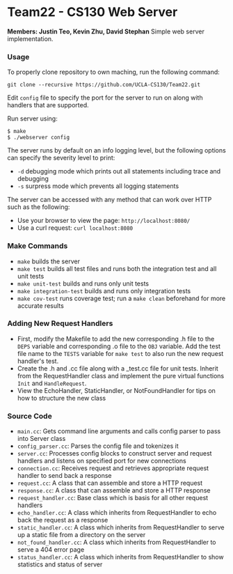 # Team22 - CS130 Web Server
**Members: Justin Teo, Kevin Zhu, David Stephan**
Simple web server implementation.

### Usage
To properly clone repository to own maching, run the following command:
```
git clone --recursive https://github.com/UCLA-CS130/Team22.git
```
Edit `config` file to specify the port for the server to run on along with handlers that are supported.

Run server using:
```
$ make
$ ./webserver config
```
The server runs by default on an info logging level, but the following options can specify the severity level to print:
* `-d` debugging mode which prints out all statements including trace and debugging
* `-s` surpress mode which prevents all logging statements

The server can be accessed with any method that can work over HTTP such as the following:
* Use your browser to view the page: `http://localhost:8080/`
* Use a curl request: `curl localhost:8080`

### Make Commands
* `make` builds the server
* `make test` builds all test files and runs both the integration test and all unit tests
* `make unit-test` builds and runs only unit tests
* `make integration-test` builds and runs only integration tests
* `make cov-test` runs coverage test; run a `make clean` beforehand for more accurate results

### Adding New Request Handlers
* First, modify the Makefile to add the new corresponding .h file to the `DEPS` variable and corresponding .o file to the `OBJ` variable. Add the test file name to the `TESTS` variable for `make test` to also run the new request handler's test.
* Create the .h and .cc file along with a \_test.cc file for unit tests. Inherit from the RequestHandler class and implement the pure virtual functions `Init` and `HandleRequest`.
* View the EchoHandler, StaticHandler, or NotFoundHandler for tips on how to structure the new class

### Source Code
* `main.cc`: Gets command line arguments and calls config parser to pass into Server class
* `config_parser.cc`: Parses the config file and tokenizes it
* `server.cc`: Processes config blocks to construct server and request handlers and listens on specified port for new connections
* `connection.cc`: Receives request and retrieves appropriate request handler to send back a response
* `request.cc`: A class that can assemble and store a HTTP request
* `response.cc`: A class that can assemble and store a HTTP response
* `request_handler.cc`: Base class which is basis for all other request handlers
* `echo_handler.cc`: A class which inherits from RequestHandler to echo back the request as a response
* `static_handler.cc`: A class which inherits from RequestHandler to serve up a static file from a directory on the server
* `not_found_handler.cc`: A class which inherits from RequestHandler to serve a 404 error page
* `status_handler.cc`: A class which inherits from RequestHandler to show statistics and status of server
